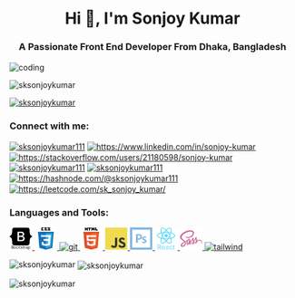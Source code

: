 <h1 align="center">Hi 👋, I'm Sonjoy Kumar</h1>
<h3 align="center">A Passionate Front End Developer From Dhaka, Bangladesh</h3>

<img
  align="center"
  width="600"
  height="350"
  margin-top="10px"
  margin-button="10px"
  src="https://user-images.githubusercontent.com/55389276/140866485-8fb1c876-9a8f-4d6a-98dc-08c4981eaf70.gif"
  alt="coding"
/>

<p align="left">
  <img
    src="https://komarev.com/ghpvc/?username=sksonjoykumar&label=Profile%20views&color=0e75b6&style=flat"
    alt="sksonjoykumar"
  />
</p>

<p align="left">
  <a href="https://github.com/ryo-ma/github-profile-trophy"
    ><img
      src="https://github-profile-trophy.vercel.app/?username=sksonjoykumar"
      alt="sksonjoykumar"
  /></a>
</p>

<h3 align="left">Connect with me:</h3>
<p align="left">
  <a href="https://twitter.com/sksonjoykumar" target="blank"
    ><img
      align="center"
      src="https://raw.githubusercontent.com/rahuldkjain/github-profile-readme-generator/master/src/images/icons/Social/twitter.svg"
      alt="sksonjoykumar111"
      height="30"
      width="40"
  /></a>
  <a href="https://www.linkedin.com/in/sonjoy-kumar-337126255/" target="blank"
    ><img
      align="center"
      src="https://raw.githubusercontent.com/rahuldkjain/github-profile-readme-generator/master/src/images/icons/Social/linked-in-alt.svg"
      alt="https://www.linkedin.com/in/sonjoy-kumar"
      height="30"
      width="40"
  /></a>
  <a href="https://stackoverflow.com/users/21180598/sonjoy-kumar" target="blank"
    ><img
      align="center"
      src="https://raw.githubusercontent.com/rahuldkjain/github-profile-readme-generator/master/src/images/icons/Social/stack-overflow.svg"
      alt="https://stackoverflow.com/users/21180598/sonjoy-kumar"
      height="30"
      width="40"
  /></a>
  <a href="https://fb.com/sksonjoykumar111" target="blank"
    ><img
      align="center"
      src="https://raw.githubusercontent.com/rahuldkjain/github-profile-readme-generator/master/src/images/icons/Social/facebook.svg"
      alt="sksonjoykumar111"
      height="30"
      width="40"
  /></a>
  <a href="https://instagram.com/sksonjoykumar111" target="blank"
    ><img
      align="center"
      src="https://raw.githubusercontent.com/rahuldkjain/github-profile-readme-generator/master/src/images/icons/Social/instagram.svg"
      alt="sksonjoykumar111"
      height="30"
      width="40"
  /></a>
  <a href="https://hashnode.com/@sksonjoykumar111" target="blank"
    ><img
      align="center"
      src="https://raw.githubusercontent.com/rahuldkjain/github-profile-readme-generator/master/src/images/icons/Social/hashnode.svg"
      alt="https://hashnode.com/@sksonjoykumar111"
      height="30"
      width="40"
  /></a>
  <a href="https://www.leetcode.com/sk_sonjoy_kumar/" target="blank"
    ><img
      align="center"
      src="https://raw.githubusercontent.com/rahuldkjain/github-profile-readme-generator/master/src/images/icons/Social/leet-code.svg"
      alt="https://leetcode.com/sk_sonjoy_kumar/"
      height="30"
      width="40"
  /></a>
</p>

<h3 align="left">Languages and Tools:</h3>
<p align="left">
  <a href="https://getbootstrap.com" target="_blank" rel="noreferrer">
    <img
      src="https://raw.githubusercontent.com/devicons/devicon/master/icons/bootstrap/bootstrap-plain-wordmark.svg"
      alt="bootstrap"
      width="40"
      height="40"
    />
  </a>
  <a href="https://www.w3schools.com/css/" target="_blank" rel="noreferrer">
    <img
      src="https://raw.githubusercontent.com/devicons/devicon/master/icons/css3/css3-original-wordmark.svg"
      alt="css3"
      width="40"
      height="40"
    />
  </a>
  <a href="https://git-scm.com/" target="_blank" rel="noreferrer">
    <img
      src="https://www.vectorlogo.zone/logos/git-scm/git-scm-icon.svg"
      alt="git"
      width="40"
      height="40"
    />
  </a>
  <a href="https://www.w3.org/html/" target="_blank" rel="noreferrer">
    <img
      src="https://raw.githubusercontent.com/devicons/devicon/master/icons/html5/html5-original-wordmark.svg"
      alt="html5"
      width="40"
      height="40"
    />
  </a>
  <a
    href="https://developer.mozilla.org/en-US/docs/Web/JavaScript"
    target="_blank"
    rel="noreferrer"
  >
    <img
      src="https://raw.githubusercontent.com/devicons/devicon/master/icons/javascript/javascript-original.svg"
      alt="javascript"
      width="40"
      height="40"
    />
  </a>
  <a href="https://www.photoshop.com/en" target="_blank" rel="noreferrer">
    <img
      src="https://raw.githubusercontent.com/devicons/devicon/master/icons/photoshop/photoshop-line.svg"
      alt="photoshop"
      width="40"
      height="40"
    />
  </a>
  <a href="https://reactjs.org/" target="_blank" rel="noreferrer">
    <img
      src="https://raw.githubusercontent.com/devicons/devicon/master/icons/react/react-original-wordmark.svg"
      alt="react"
      width="40"
      height="40"
    />
  </a>
  <a href="https://sass-lang.com" target="_blank" rel="noreferrer">
    <img
      src="https://raw.githubusercontent.com/devicons/devicon/master/icons/sass/sass-original.svg"
      alt="sass"
      width="40"
      height="40"
    />
  </a>
  <a href="https://tailwindcss.com/" target="_blank" rel="noreferrer">
    <img
      src="https://www.vectorlogo.zone/logos/tailwindcss/tailwindcss-icon.svg"
      alt="tailwind"
      width="40"
      height="40"
    />
  </a>
</p>

<p>
  <img
    align="left"
    src="https://github-readme-stats.vercel.app/api/top-langs?username=sksonjoykumar&show_icons=true&locale=en&layout=compact"
    alt="sksonjoykumar"
  />
</p>

<p>
  &nbsp;<img
    align="center"
    src="https://github-readme-stats.vercel.app/api?username=sksonjoykumar&show_icons=true&locale=en"
    alt="sksonjoykumar"
  />
</p>

<p>
  <img
    align="center"
    src="https://github-readme-streak-stats.herokuapp.com/?user=sksonjoykumar&"
    alt="sksonjoykumar"
  />
</p>
